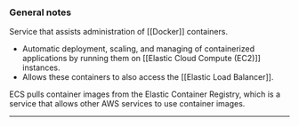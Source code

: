 ### General notes

Service that assists administration of [[Docker]] containers.
- Automatic deployment, scaling, and managing of containerized applications by running them on [[Elastic Cloud Compute (EC2)]] instances.
- Allows these containers to also access the [[Elastic Load Balancer]].

ECS pulls container images from the Elastic Container Registry, which is a service that allows other AWS services to use container images.

___

